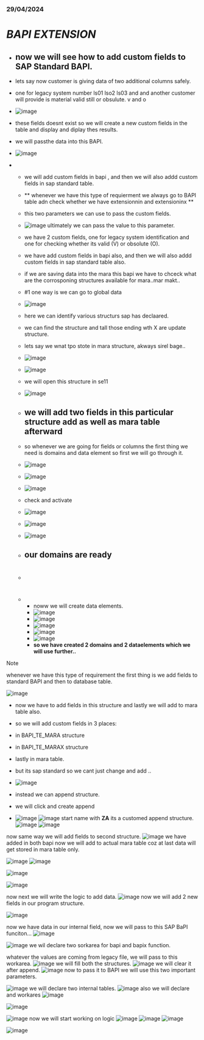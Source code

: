 ### 29/04/2024
# **_BAPI EXTENSION_**
- ## now we will see how to add custom fields to SAP Standard BAPI.
- lets say now customer is giving data of two additional columns safely.
- one for legacy system number ls01 lso2 ls03 and and another customer will provide is material valid still or obsulute. v and o
- ![image](https://github.com/bhuvabhavik/MY-ABAP-CHEATSHEET/assets/49744703/3ee5d629-d9d6-49d6-a83d-c103ff5b4868)
- these fields doesnt exist so we will create a new custom fields in the table and display and diplay thes results.

- we will passthe data into this BAPI.
- ![image](https://github.com/bhuvabhavik/MY-ABAP-CHEATSHEET/assets/49744703/cc38cdcc-2b4e-4a41-b314-0bcd017b3b5e)

-   - we will add custom fields in bapi , and then we will also addd custom fields in sap standard table.
 
    - ** whenever we have this type of requierment we always go to BAPI table adn check whether we have extensionnin and extensioninx **
      
    - this two parameters we can use to pass the custom fields.
    - ![image](https://github.com/bhuvabhavik/MY-ABAP-CHEATSHEET/assets/49744703/e4734713-eee3-4555-a3d8-73b08a3b1fd5)
    ultimately we can pass the value to this parameter.

 
    - we have 2 custom fields, one for legacy system identification and one for checking whether its valid (V) or obsolute (O).
 
    -  we have add custom fields in bapi also, and then we will also addd custom fields in sap standard table also.
 
    -  if we are saving data into the mara   this bapi we have to chceck what are the corrosponing structures available for mara..mar makt..
    -  #1 one way is we can go to global data
    -  ![image](https://github.com/bhuvabhavik/MY-ABAP-CHEATSHEET/assets/49744703/1ff9d00b-cb13-4850-abb9-77f6766752ab)
    -  here we can identify various structurs sap has declaared.
    -  we can find the structure and tall those ending wth X are update structure.
    -  lets say we wnat tpo stote in mara structure, akways sirel  bage..
    -   ![image](https://github.com/bhuvabhavik/MY-ABAP-CHEATSHEET/assets/49744703/21ad8fbc-c202-4831-9fcc-9ead852ac475)
    -   ![image](https://github.com/bhuvabhavik/MY-ABAP-CHEATSHEET/assets/49744703/f7489570-1446-4a3b-a682-aefce93ef6d3)
    -   we will open this structure in se11
    -   ![image](https://github.com/bhuvabhavik/MY-ABAP-CHEATSHEET/assets/49744703/9edb1346-7e00-411f-b803-844ee443077c)
    -  ## **we will add two fields in this particular structure add  as well as mara  table afterward**
    -  so whenever we are going for fields or columns the first thing we need is domains and data element so first we will go through it.
    -  ![image](https://github.com/bhuvabhavik/MY-ABAP-CHEATSHEET/assets/49744703/58c0a065-927f-499c-a73e-89e926285c02)
    -  ![image](https://github.com/bhuvabhavik/MY-ABAP-CHEATSHEET/assets/49744703/0537525f-3292-41a2-a4d1-5aae2ff40557)
    -  ![image](https://github.com/bhuvabhavik/MY-ABAP-CHEATSHEET/assets/49744703/3c13a914-36e3-421f-a9cf-0aa2577db662)
    -  check and activate
    -  ![image](https://github.com/bhuvabhavik/MY-ABAP-CHEATSHEET/assets/49744703/7edba8b1-364b-404a-8a2b-64a88f39f1a9)
    -  ![image](https://github.com/bhuvabhavik/MY-ABAP-CHEATSHEET/assets/49744703/e4d2f1e3-4c9f-42da-aad1-53a29439f855)
    -  ![image](https://github.com/bhuvabhavik/MY-ABAP-CHEATSHEET/assets/49744703/25c23579-d61c-4aad-a4ec-9baf59fc72f2)
    -  ## our domains are ready
    -  #
    -  - noww we will create data elements.
       - ![image](https://github.com/bhuvabhavik/MY-ABAP-CHEATSHEET/assets/49744703/d37a23cb-5a12-49a0-a6c8-538d19f126c9)
       - ![image](https://github.com/bhuvabhavik/MY-ABAP-CHEATSHEET/assets/49744703/ccd7a4a0-52db-4949-9e7b-3a80aa401468)
       - ![image](https://github.com/bhuvabhavik/MY-ABAP-CHEATSHEET/assets/49744703/dec9bc04-29d5-4ed5-ac75-ca8de9899440)
       - ![image](https://github.com/bhuvabhavik/MY-ABAP-CHEATSHEET/assets/49744703/08a55dcc-da5c-49b7-b4bf-7fd8b9249116)
       - ![image](https://github.com/bhuvabhavik/MY-ABAP-CHEATSHEET/assets/49744703/42d1c86c-ddd7-4798-9243-c75ab89f4d81)
       - **so we have created 2 domains and 2 dataelements which we will use further..**


 
>[!NOTE]
>whenever we have this type of requirement the first thing is we add fields to standard BAPI and then to database table.
>


![image](https://github.com/bhuvabhavik/MY-ABAP-CHEATSHEET/assets/49744703/a05c9d8b-5562-4991-8a1b-765329fa95a1)

- now we have to add fields in this structure and lastly we will add to mara table also.
- so we will add custom fields in 3 places:
- in BAPI_TE_MARA structure
- in BAPI_TE_MARAX structure
- lastly in mara table.

- but its sap standard so we cant just change and add ..
- ![image](https://github.com/bhuvabhavik/MY-ABAP-CHEATSHEET/assets/49744703/85fc0129-9c0a-4846-9514-38e359c40ee2)
- instead we can append structure.
- we will click and create append
- ![image](https://github.com/bhuvabhavik/MY-ABAP-CHEATSHEET/assets/49744703/4444187b-db02-43a7-b594-2e136610ac58)
![image](https://github.com/bhuvabhavik/MY-ABAP-CHEATSHEET/assets/49744703/a2f536a1-48d4-4810-8a29-874de1ed5ade)
start name with **ZA** its a customed append structure.
![image](https://github.com/bhuvabhavik/MY-ABAP-CHEATSHEET/assets/49744703/153e27dd-87a4-429a-9204-e84b39158951)
![image](https://github.com/bhuvabhavik/MY-ABAP-CHEATSHEET/assets/49744703/f7b7b735-b5c3-4563-9ef0-aa6d2b0a4d94)

now same way we will add fields to second structure.
![image](https://github.com/bhuvabhavik/MY-ABAP-CHEATSHEET/assets/49744703/d84825f9-f553-4649-acf5-e58d3eebcdb9)
we have added in both bapi now we will add to actual mara table coz at last data will get stored in mara table only.

![image](https://github.com/bhuvabhavik/MY-ABAP-CHEATSHEET/assets/49744703/b1b6312a-2c60-41af-8cc8-859b7d6c6baa)
![image](https://github.com/bhuvabhavik/MY-ABAP-CHEATSHEET/assets/49744703/e67bd981-b432-4b5c-8518-3c30bd8eeb20)


![image](https://github.com/bhuvabhavik/MY-ABAP-CHEATSHEET/assets/49744703/c09da202-39d2-4377-89b2-f26160e2625e)

![image](https://github.com/bhuvabhavik/MY-ABAP-CHEATSHEET/assets/49744703/0af24af6-d189-4282-a7b8-31e5a3accffb)

now next we will write the logic to add data.
![image](https://github.com/bhuvabhavik/MY-ABAP-CHEATSHEET/assets/49744703/cfaff517-deab-4f19-a096-23a22a7fd4a7)
now we will add 2 new fields in our program structure.

![image](https://github.com/bhuvabhavik/MY-ABAP-CHEATSHEET/assets/49744703/220a9080-3846-4b6b-9561-6e2a14f92b29)

now we have data in our internal field, now we will pass to this SAP BaPI funciton...
![image](https://github.com/bhuvabhavik/MY-ABAP-CHEATSHEET/assets/49744703/fb302a1e-4f22-43d4-ab98-88966b430ddd)

![image](https://github.com/bhuvabhavik/MY-ABAP-CHEATSHEET/assets/49744703/b2989957-36f7-455b-b72e-a045fb27c3b1)
we wil declare two sorkarea for bapi and bapix function.

whatever the values are coming from legacy file, we will pass to this workarea.
![image](https://github.com/bhuvabhavik/MY-ABAP-CHEATSHEET/assets/49744703/ced891a4-0c84-45c0-9441-b776652aef90)
we will fill both the structures.
![image](https://github.com/bhuvabhavik/MY-ABAP-CHEATSHEET/assets/49744703/39d65430-2163-421c-81e8-8dd2bfec6ceb)
we will clear it after append.
![image](https://github.com/bhuvabhavik/MY-ABAP-CHEATSHEET/assets/49744703/b0177000-e12f-4613-a214-a44010b46992)
now to pass it to BAPI we will use this two important parameters.

![image](https://github.com/bhuvabhavik/MY-ABAP-CHEATSHEET/assets/49744703/56959fe6-4402-4c15-be40-7ecc9557e397)
we will declare two internal tables.
![image](https://github.com/bhuvabhavik/MY-ABAP-CHEATSHEET/assets/49744703/1fe7eb9f-59da-49c5-87c7-833a60f3ab8f)
also we will declare and workares
![image](https://github.com/bhuvabhavik/MY-ABAP-CHEATSHEET/assets/49744703/9e18c200-0f35-44d2-a29f-550d46dd9b42)

![image](https://github.com/bhuvabhavik/MY-ABAP-CHEATSHEET/assets/49744703/4e14d814-c83d-463c-97dc-f40b178c492d)



![image](https://github.com/bhuvabhavik/MY-ABAP-CHEATSHEET/assets/49744703/d76b1a4b-4f80-40cf-9aec-8417916e4f67)
now we will start working on logic
![image](https://github.com/bhuvabhavik/MY-ABAP-CHEATSHEET/assets/49744703/71bcfb4a-dce7-424e-9260-d0a89eb2c816)
![image](https://github.com/bhuvabhavik/MY-ABAP-CHEATSHEET/assets/49744703/58ed3cb5-402f-4cad-9b02-a67f6185db85)
![image](https://github.com/bhuvabhavik/MY-ABAP-CHEATSHEET/assets/49744703/2c3488e5-86f4-44a7-93ef-c9cadb54e5c4)




![image](https://github.com/bhuvabhavik/MY-ABAP-CHEATSHEET/assets/49744703/a2fd99ba-e581-4ca3-b0c9-abe89f934902)



      

 
